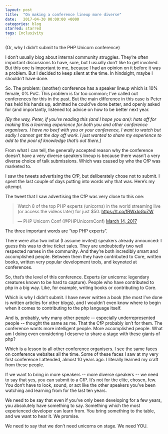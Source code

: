 ```yaml
---
layout: post
title:  "On making a conference lineup more diverse"
date:   2017-04-30 00:00:00 +0000
categories: blog
starred: starred
tags: Inclusivity
---
```


(Or, why I didn’t submit to the PHP Unicorn conference)

I don’t usually blog about internal community struggles. They’re often important discussions to have, sure, but I usually don’t like to get involved. But this one is important to me, because I had an opinion on it before it was a problem. But I decided to keep silent at the time. In hindsight, maybe I shouldn’t have done.

So. The problem: (another) conference has a speaker lineup which is 10% female, 0% PoC. This problem is far too common; I’ve called out conferences for this in the past. But the main difference in this case is Peter has held his hands up, admitted he could’ve done better, and openly asked for (and importantly, listened to) advice on how to be better next year.

*[By the way, Peter, if you’re reading this (and I hope you are): hats off for making this a learning experience for both you and other conference organisers. I have no beef with you or your conference, I want to watch but sadly I cannot get the day off work. I just wanted to share my experience to add to the pool of knowledge that’s out there.]*

From what I can tell, the generally accepted reason why the conference doesn’t have a very diverse speakers lineup is because there wasn’t a very diverse choice of talk submissions. Which was caused by who the CfP was marketed to.

I saw the tweets advertising the CfP, but deliberately chose not to submit. I spent the last couple of days putting into words why that was. Here’s my attempt.

The tweet that I saw advertising the CfP was very close to this one:

>Watch 8 of the top PHP experts (unicorns) in the world streaming live (or access the videos later) for just $50. https://t.co/fRWxIoGuZW
>
>— PHP Unicorn Conf (@PHPUnicornConf) [March 14, 2017](https://twitter.com/PHPUnicornConf/status/841681759330828290)

The three important words are “top PHP experts”.

There were also two initial (I assume invited) speakers already announced: I guess this was to drive ticket sales. They are undoubtedly two well respected names in the community. And they’re both incredibly smart and accomplished people. Between them they have contributed to Core, written books, written very popular development tools, and keynoted at conferences.

So, that’s the level of this conference. Experts (or unicorns: legendary creatures known to be hard to capture). People who have contributed to php in a big way. Like, for example, writing books or contributing to Core.

Which is why I didn’t submit. I have never written a book (the most I’ve done is written articles for other blogs), and I wouldn’t even know where to begin when it comes to contributing to the php language itself.

And is, probably, why many other people -- especially underrepresented people -- thought the same as me. That the CfP probably isn’t for them. The conference wants more intelligent people. More accomplished people. What am I doing even considering I deserve to share a stage with these giants of php?

Which is a lesson to all other conference organisers. I see the same faces on conference websites all the time. Some of these faces I saw at my very first conference I attended, almost 10 years ago. I literally learned my craft from these people.

If we want to bring in more speakers -- more diverse speakers -- we need to say that yes, you can submit to a CfP. It’s not for the elite, chosen, few. You don’t have to look, sound, or act like the other speakers you’ve been watching and learning from for the last ten years.

We need to be say that even if you’ve only been developing for a few years, you absolutely have something to say. Something which the most experienced developer can learn from. You bring something to the table, and we want to hear it. We promise.

We need to say that we don’t need unicorns on stage. We need YOU.